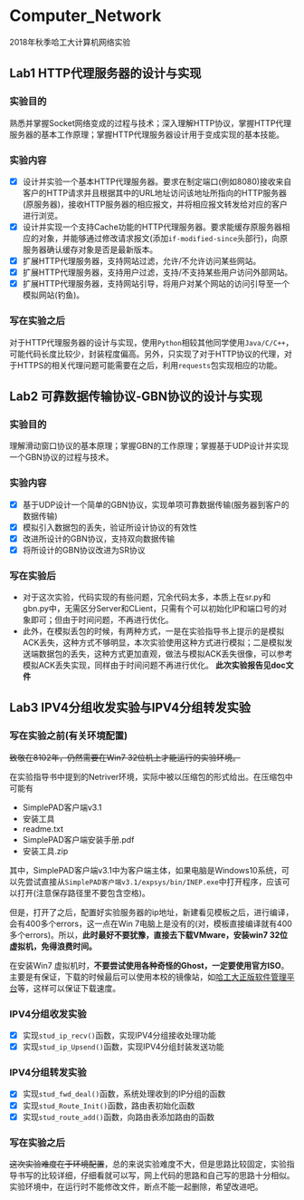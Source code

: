# Computer_Network
2018年秋季哈工大计算机网络实验
## Lab1 HTTP代理服务器的设计与实现
### 实验目的
熟悉并掌握Socket网络变成的过程与技术；深入理解HTTP协议，掌握HTTP代理服务器的基本工作原理；掌握HTTP代理服务器设计用于变成实现的基本技能。
### 实验内容
- [x] 设计并实验一个基本HTTP代理服务器。要求在制定端口(例如8080)接收来自客户的HTTP请求并且根据其中的URL地址访问该地址所指向的HTTP服务器(原服务器)，接收HTTP服务器的相应报文，并将相应报文转发给对应的客户进行浏览。
- [x] 设计并实现一个支持Cache功能的HTTP代理服务器。要求能缓存原服务器相应的对象，并能够通过修改请求报文(添加`if-modified-since`头部行)，向原服务器确认缓存对象是否是最新版本。
- [x] 扩展HTTP代理服务器，支持网站过滤，允许/不允许访问某些网站。
- [x] 扩展HTTP代理服务器，支持用户过滤，支持/不支持某些用户访问外部网站。
- [x] 扩展HTTP代理服务器，支持网站引导，将用户对某个网站的访问引导至一个模拟网站(钓鱼)。
### 写在实验之后
对于HTTP代理服务器的设计与实现，使用`Python`相较其他同学使用`Java/C/C++`，可能代码长度比较少，封装程度偏高。另外，只实现了对于HTTP协议的代理，对于HTTPS的相关代理问题可能需要在之后，利用`requests`包实现相应的功能。

## Lab2 可靠数据传输协议-GBN协议的设计与实现
### 实验目的
理解滑动窗口协议的基本原理；掌握GBN的工作原理；掌握基于UDP设计并实现一个GBN协议的过程与技术。
### 实验内容
- [x] 基于UDP设计一个简单的GBN协议，实现单项可靠数据传输(服务器到客户的数据传输)
- [x] 模拟引入数据包的丢失，验证所设计协议的有效性
- [x] 改进所设计的GBN协议，支持双向数据传输
- [x] 将所设计的GBN协议改进为SR协议

### 写在实验后
- 对于这次实验，代码实现的有些问题，冗余代码太多，本质上在sr.py和gbn.py中，无需区分Server和CLient，只需有个可以初始化IP和端口号的对象即可；但由于时间问题，不再进行优化。
- 此外，在模拟丢包的时候，有两种方式，一是在实验指导书上提示的是模拟ACK丢失，这种方式不够明显，本次实验使用这种方式进行模拟；二是模拟发送端数据包的丢失，这种方式更加直观，做法与模拟ACK丢失很像，可以参考模拟ACK丢失实现，同样由于时间问题不再进行优化。
**此次实验报告见doc文件**

## Lab3 IPV4分组收发实验与IPV4分组转发实验
### 写在实验之前(有关环境配置)
~~致敬在8102年，仍然需要在Win7 32位机上才能运行的实验环境。~~

在实验指导书中提到的Netriver环境，实际中被以压缩包的形式给出。在压缩包中可能有
- SimplePAD客户端v3.1
- 安装工具
- readme.txt
- SimplePAD客户端安装手册.pdf
- 安装工具.zip

其中，SimplePAD客户端v3.1中为客户端主体，如果电脑是Windows10系统，可以先尝试直接从`SimplePAD客户端v3.1/expsys/bin/INEP.exe`中打开程序，应该可以打开(注意保存路径里不要包含空格)。

但是，打开了之后，配置好实验服务器的ip地址，新建看见模板之后，进行编译，会有400多个errors，这一点在Win 7电脑上是没有的(对，模板直接编译就有400多个errors)。所以，**此时最好不要犹豫，直接去下载VMware，安装win7 32位虚拟机，免得浪费时间。**

在安装Win7 虚拟机时，**不要尝试使用各种奇怪的Ghost，一定要使用官方ISO**。主要是有保证，下载的时候最后可以使用本校的镜像站，如[哈工大正版软件管理平台](http://ms.hit.edu.cn/)等，这样可以保证下载速度。

### IPV4分组收发实验
- [x] 实现`stud_ip_recv()`函数，实现IPV4分组接收处理功能
- [x] 实现`stud_ip_Upsend()`函数，实现IPV4分组封装发送功能

### IPV4分组转发实验
- [x] 实现`stud_fwd_deal()`函数，系统处理收到的IP分组的函数
- [x] 实现`stud_Route_Init()`函数，路由表初始化函数
- [x] 实现`stud_route_add()`函数，向路由表添加路由的函数

### 写在实验之后
~~这次实验难度在于环境配置~~，总的来说实验难度不大，但是思路比较固定，实验指导书写的比较详细，仔细看就可以写，网上代码的思路和自己写的思路十分相似。实验环境中，在运行时不能修改文件，断点不能一起删除，希望改进吧。